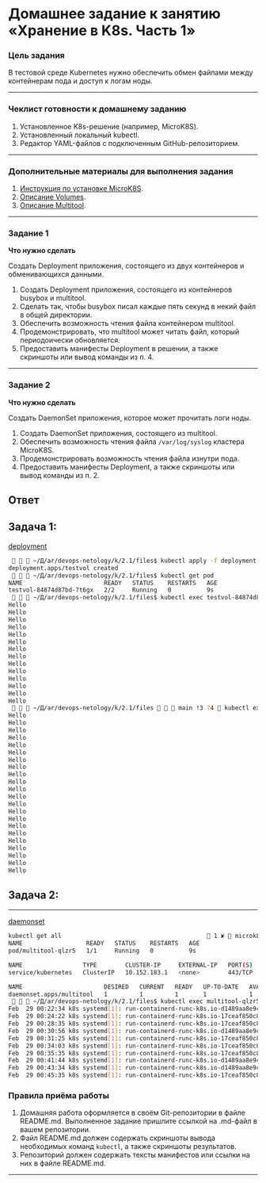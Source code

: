 # Домашнее задание к занятию «Хранение в K8s. Часть 1»

### Цель задания

В тестовой среде Kubernetes нужно обеспечить обмен файлами между контейнерам пода и доступ к логам ноды.

------

### Чеклист готовности к домашнему заданию

1. Установленное K8s-решение (например, MicroK8S).
2. Установленный локальный kubectl.
3. Редактор YAML-файлов с подключенным GitHub-репозиторием.

------

### Дополнительные материалы для выполнения задания

1. [Инструкция по установке MicroK8S](https://microk8s.io/docs/getting-started).
2. [Описание Volumes](https://kubernetes.io/docs/concepts/storage/volumes/).
3. [Описание Multitool](https://github.com/wbitt/Network-MultiTool).

------

### Задание 1 

**Что нужно сделать**

Создать Deployment приложения, состоящего из двух контейнеров и обменивающихся данными.

1. Создать Deployment приложения, состоящего из контейнеров busybox и multitool.
2. Сделать так, чтобы busybox писал каждые пять секунд в некий файл в общей директории.
3. Обеспечить возможность чтения файла контейнером multitool.
4. Продемонстрировать, что multitool может читать файл, который периодоически обновляется.
5. Предоставить манифесты Deployment в решении, а также скриншоты или вывод команды из п. 4.

------

### Задание 2

**Что нужно сделать**

Создать DaemonSet приложения, которое может прочитать логи ноды.

1. Создать DaemonSet приложения, состоящего из multitool.
2. Обеспечить возможность чтения файла `/var/log/syslog` кластера MicroK8S.
3. Продемонстрировать возможность чтения файла изнутри пода.
4. Предоставить манифесты Deployment, а также скриншоты или вывод команды из п. 2.


## Ответ 

## Задача 1:

[deployment](files/deployment.yaml)

```sh
    ~/Д/ar/devops-netology/k/2.1/files$ kubectl apply -f deployment.yaml                          
deployment.apps/testvol created
    ~/Д/ar/devops-netology/k/2.1/files$ kubectl get pod                                           
NAME                       READY   STATUS    RESTARTS   AGE
testvol-84874d87bd-7t6gx   2/2     Running   0          9s
    ~/Д/ar/devops-netology/k/2.1/files$ kubectl exec testvol-84874d87bd-7t6gx -c busybox -- cat /output/file.txt
Hello
Hello
Hello
Hello
Hello
Hello
Hello
Hello
Hello
Hello
Hello
Hello
Hello
Hello
    ~/Д/ar/devops-netology/k/2.1/files    main !3 ?4  kubectl exec testvol-84874d87bd-7t6gx -c multitool -- cat input/file.txt 
Hello
Hello
Hello
Hello
Hello
Hello
Hello
Hello
Hello
Hello
Hello
Hello
Hello
Hello
Hello
Hello
Hello
Hello
Hello
Hello
Hello
Hello
```

## Задача 2:
------

[daemonset](files/daemonset.yaml)

```sh
kubectl get all                                          1 ✘  microk8s ⎈ 
NAME                  READY   STATUS    RESTARTS   AGE
pod/multitool-qlzr5   1/1     Running   0          9s

NAME                 TYPE        CLUSTER-IP     EXTERNAL-IP   PORT(S)   AGE
service/kubernetes   ClusterIP   10.152.183.1   <none>        443/TCP   117m

NAME                       DESIRED   CURRENT   READY   UP-TO-DATE   AVAILABLE   NODE SELECTOR   AGE
daemonset.apps/multitool   1         1         1       1            1           <none>          7m
    ~/Д/ar/devops-netology/k/2.1/files$ kubectl exec multitool-qlzr5  -- cat /log/syslog   
Feb  29 00:22:34 k8s systemd[1]: run-containerd-runc-k8s.io-d1489aa8e9cdfec543e8d3e49358a66a43d5c1a3713d7d3a48ead6ba912d6a50-runc.oXo7Xo.mount: Deactivated successfully.
Feb  29 00:24:22 k8s systemd[1]: run-containerd-runc-k8s.io-17ceaf850c8ef7c447fa1ceabdc2250d66c9b57f847bbfe69a7b04844898d5c7-runc.OOa3ae.mount: Deactivated successfully.
Feb  29 00:28:35 k8s systemd[1]: run-containerd-runc-k8s.io-17ceaf850c8ef7c447fa1ceabdc2250d66c9b57f847bbfe69a7b04844898d5c7-runc.wEyhNR.mount: Deactivated successfully.
Feb  29 00:30:56 k8s systemd[1]: run-containerd-runc-k8s.io-d1489aa8e9cdfec543e8d3e49358a66a43d5c1a3713d7d3a48ead6ba912d6a50-runc.tWKJgm.mount: Deactivated successfully.
Feb  29 00:31:25 k8s systemd[1]: run-containerd-runc-k8s.io-17ceaf850c8ef7c447fa1ceabdc2250d66c9b57f847bbfe69a7b04844898d5c7-runc.0VgPyG.mount: Deactivated successfully.
Feb  29 00:34:03 k8s systemd[1]: run-containerd-runc-k8s.io-17ceaf850c8ef7c447fa1ceabdc2250d66c9b57f847bbfe69a7b04844898d5c7-runc.FjEPD3.mount: Deactivated successfully.
Feb  29 00:35:35 k8s systemd[1]: run-containerd-runc-k8s.io-17ceaf850c8ef7c447fa1ceabdc2250d66c9b57f847bbfe69a7b04844898d5c7-runc.xN33p9.mount: Deactivated successfully.
Feb  29 00:41:44 k8s systemd[1]: run-containerd-runc-k8s.io-d1489aa8e9cdfec543e8d3e49358a66a43d5c1a3713d7d3a48ead6ba912d6a50-runc.X5dOV9.mount: Deactivated successfully.
Feb  29 00:43:34 k8s systemd[1]: run-containerd-runc-k8s.io-d1489aa8e9cdfec543e8d3e49358a66a43d5c1a3713d7d3a48ead6ba912d6a50-runc.y2xfnD.mount: Deactivated successfully.
Feb  29 00:45:35 k8s systemd[1]: run-containerd-runc-k8s.io-17ceaf850c8ef7c447fa1ceabdc2250d66c9b57f847bbfe69a7b04844898d5c7-runc.iNkCp7.mount: Deactivated successfully.
```

### Правила приёма работы

1. Домашняя работа оформляется в своём Git-репозитории в файле README.md. Выполненное задание пришлите ссылкой на .md-файл в вашем репозитории.
2. Файл README.md должен содержать скриншоты вывода необходимых команд `kubectl`, а также скриншоты результатов.
3. Репозиторий должен содержать тексты манифестов или ссылки на них в файле README.md.

------
